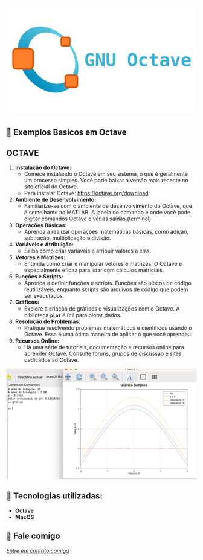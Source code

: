 <h1 align="center">
    <img width="600" src="octave.png" />
</h1>



📌 Exemplos Basicos em Octave
------------------

## OCTAVE

1. **Instalação do Octave:**
    - Comece instalando o Octave em seu sistema, o que é geralmente um processo simples. Você pode baixar a versão mais recente no site oficial do Octave.
    - Para instalar Octave: https://octave.org/download
2. **Ambiente de Desenvolvimento:**
    - Familiarize-se com o ambiente de desenvolvimento do Octave, que é semelhante ao MATLAB. A janela de comando é onde você pode digitar comandos Octave e ver as saídas.(terminal)
3. **Operações Básicas:**
    - Aprenda a realizar operações matemáticas básicas, como adição, subtração, multiplicação e divisão.
4. **Variáveis e Atribuição:**
    - Saiba como criar variáveis e atribuir valores a elas.
5. **Vetores e Matrizes:**
    - Entenda como criar e manipular vetores e matrizes. O Octave é especialmente eficaz para lidar com cálculos matriciais.
6. **Funções e Scripts:**
    - Aprenda a definir funções e scripts. Funções são blocos de código reutilizáveis, enquanto scripts são arquivos de código que podem ser executados.
7. **Gráficos:**
    - Explore a criação de gráficos e visualizações com o Octave. A biblioteca **`plot`** é útil para plotar dados.
8. **Resolução de Problemas:**
    - Pratique resolvendo problemas matemáticos e científicos usando o Octave. Essa é uma ótima maneira de aplicar o que você aprendeu.
9. **Recursos Online:**
    - Há uma série de tutoriais, documentação e recursos online para aprender Octave. Consulte fóruns, grupos de discussão e sites dedicados ao Octave.
<img src="graficooct.png" >


🔧 Tecnologias utilizadas:
------------------

- <strong>Octave</strong>
- <strong>MacOS</strong>


💬 Fale comigo
------------------
[*Entre em contato comigo*](https://www.linkedin.com/in/ivo-baptista-3712144/)
















